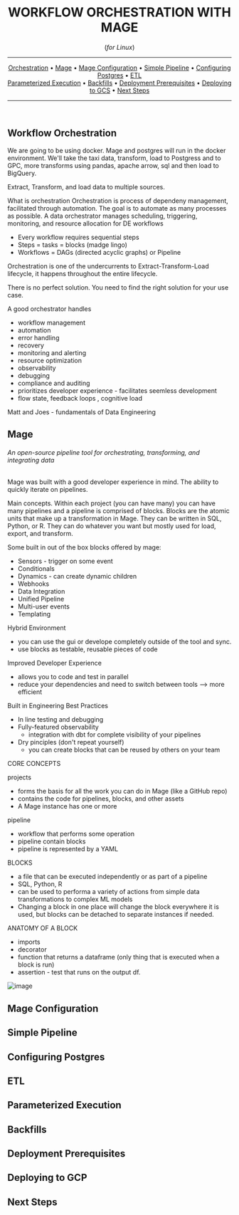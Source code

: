 <div align="center">
    
# WORKFLOW ORCHESTRATION WITH MAGE
(*for Linux*)
<hr />

[Orchestration](#workflow-orchestration) •
[Mage](#mage) •
[Mage Configuration](#mage-configuration) •
[Simple Pipeline](#simple-pipeline) •
[Configuring Postgres](#configuring-postgres) • 
[ETL](#etl) <br>
[Parameterized Execution](#parameterized-execution) • 
[Backfills](#backfills) •
[Deployment Prerequisites](#deployment-prerequisites) •
[Deploying to GCS](#deploying-to-gcs) •
[Next Steps](#next-steps)

</div>

<hr />
<br>

## Workflow Orchestration 

We are going to be using docker. Mage and postgres will run in the docker environment. We'll take the taxi data, transform, load to Postgress and to GPC, more transforms using pandas, apache arrow, sql and then load to BigQuery. 

Extract, Transform, and load data to multiple sources. 

What is orchestration 
Orchestration is process of dependeny management, facilitated through automation. 
The goal is to automate as many processes as possible. 
A data orchestrator manages scheduling, triggering, monitoring, and resource allocation for DE workflows

- Every workflow requires sequential steps
- Steps = tasks = blocks (madge lingo)
- Workflows = DAGs (directed acyclic graphs) or Pipeline

Orchestration is one of the undercurrents to Extract-Transform-Load lifecycle, it happens throughout the entire lifecycle. 

There is no perfect solution. You need to find the right solution for your use case. 
 
A good orchestrator handles
- workflow management
- automation
- error handling
- recovery
- monitoring and alerting
- resource optimization
- observability 
- debugging
- compliance and auditing
- prioritizes developer experience - facilitates seemless development
- flow state, feedback loops , cognitive load 

Matt and Joes - fundamentals of Data Engineering 


## Mage



###### An open-source pipeline tool for orchestrating, transforming, and integrating data 

Mage was built with a good developer experience in mind. The ability to quickly iterate on pipelines. 

Main concepts. Within each project (you can have many) you can have many pipelines and a pipeline is comprised of blocks. Blocks are the atomic units that make up a transformation in Mage. They can be written in SQL, Python, or R. They can do whatever you want but mostly used for load, export, and transform. 

Some built in out of the box blocks offered by mage:
- Sensors - trigger on some event 
- Conditionals
- Dynamics - can create dynamic children
- Webhooks
- Data Integration
- Unified Pipeline
- Multi-user events
- Templating

Hybrid Environment
- you can use the gui or develope completely outside of the tool and sync.
- use blocks as testable, reusable pieces of code

Improved Developer Experience 
- allows you to code and test in parallel
- reduce your dependencies and need to switch between tools --> more efficient

Built in Engineering Best Practices 
- In line testing and debugging
- Fully-featured observability
    - integration with dbt for complete visibility of your pipelines 
- Dry pinciples (don't repeat yourself)
    - you can create blocks that can be reused by others on your team
 
CORE CONCEPTS

projects
- forms the basis for all the work you can do in Mage (like a GitHub repo)
- contains the code for pipelines, blocks, and other assets
- A Mage instance has one or more

pipeline
- workflow that performs some operation
- pipeline contain blocks
- pipeline is represented by a YAML

BLOCKS
- a file that can be executed independently or as part of a pipeline
- SQL, Python, R
- can be used to performa a variety of actions from simple data transformations to complex ML models
- Changing a block in one place will change the block everywhere it is used, but blocks can be detached to separate instances if needed. 

 ANATOMY OF A BLOCK 
 - imports
 - decorator
 - function that returns a dataframe  (only thing that is executed when a block is run)
 - assertion - test that runs on the output df. 


![image](https://github.com/inner-outer-space/de-zoomcamp-2024/assets/12296455/3b652643-f7ce-44c3-b8d5-80b520e2ea60)


## Mage Configuration
## Simple Pipeline
## Configuring Postgres
## ETL 
## Parameterized Execution
## Backfills
## Deployment Prerequisites 
## Deploying to GCP
## Next Steps

